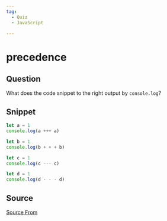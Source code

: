 ```yaml
---
tag:
  - Quiz
  - JavaScript

---
```

  
# precedence

## Question
What does the code snippet to the right output by `console.log`?

## Snippet
```js
let a = 1
console.log(a +++ a)

let b = 1
console.log(b + + + b)

let c = 1
console.log(c --- c)

let d = 1
console.log(d - - - d)
```
    


##  Source
[Source From](https://bigfrontend.dev/quiz/precedence)

  